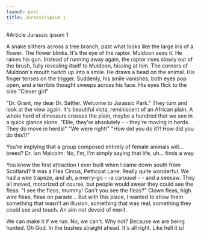 ```yaml
---
layout: post
title: Jurassicipsum 1
---
```


#Article Jurassic ipsum 1

A snake slithers across a tree branch, past what looks like the large iris of a flower. The flower blinks. It's the eye of the raptor. Muldoon sees it. He raises his gun. Instead of running away again, the raptor rises slowly out of the brush, fully revealing itself to Muldoon, hissing at him. The corners of Muldoon's mouth twitch up into a smile. He draws a bead on the animal. His finger tenses on the trigger. Suddenly, his smile vanishes, both eyes pop open, and a terrible thought sweeps across his face. His eyes flick to the side "Clever girl"

"Dr. Grant, my dear Dr. Sattler. Welcome to Jurassic Park." They turn and look at the view again. It's beautiful vista, reminiscent of an African plain. A whole herd of dinosaurs crosses the plain, maybe a hundred that we see in a quick glance alone. "Ellie, they're absolutely - - they're moving in herds. They do move in herds!" "We were right!" "How did you do it?! How did you do this?!"

You're implying that a group composed entirely of female animals will... breed? Dr. Ian Malcolm: No, I'm, I'm simply saying that life, uh... finds a way.

You know the first attraction I ever built when I came down south from Scotland? It was a Flea Circus, Petticoat Lane. Really quite wonderful. We had a wee trapeze, and ah, a merry-go - -a carousel - - and a seesaw. They all moved, motorized of course, but people would swear they could see the fleas. "I see the fleas, mummy! Can't you see the fleas?" Clown fleas, high wire fleas, fleas on parade... But with this place, I wanted to show them something that wasn't an illusion, something that was real, something they could see and touch. An aim not devoid of merit.

We can make it if we run. No, we can't. Why not? Because we are being hunted. Oh God. In the bushes straight ahead. It's all right. Like hell it is!
